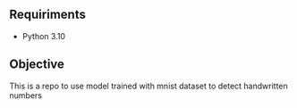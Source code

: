 

## Requiriments
- Python 3.10

## Objective
This is a repo to use  model trained with mnist dataset to detect handwritten numbers


